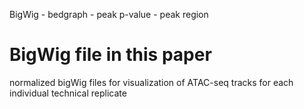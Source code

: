 BigWig - bedgraph - peak p-value - peak region
# BigWig file in this paper
normalized bigWig files for visualization of ATAC-seq tracks for each individual technical replicate



<!--stackedit_data:
eyJoaXN0b3J5IjpbLTE1ODg2NTcyMTMsMjA4NjQ1NTc1NV19
-->